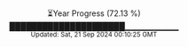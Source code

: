<p align="center">
⏳Year Progress (72.13 %)<br>
█████████████████████▁▁▁▁▁▁▁▁▁ <br>
<sub>Updated: Sat, 21 Sep 2024 00:10:25 GMT</sub>
</p>

